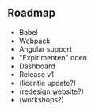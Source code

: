 ## Roadmap

* ~~Babel~~
* Webpack
* Angular support
* "Expirimenten" doen
* Dashboard
* Release v1
* (licentie update?)
* (redesign website?)
* (workshops?)
